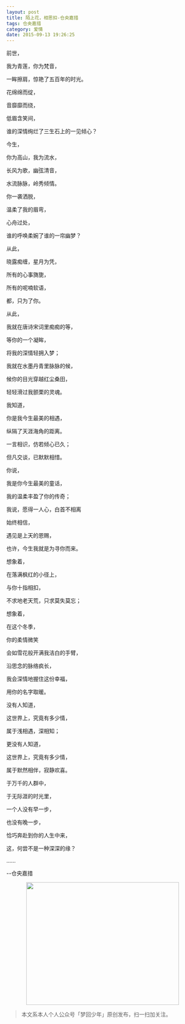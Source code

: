 ```yaml
---
layout: post
title: 陌上花，相思扣-仓央嘉措
tags: 仓央嘉措
category: 爱情
date: 2015-09-13 19:26:25
---
```


前世，

我为青莲，你为梵音，

一眸擦肩，惊艳了五百年的时光。

花绵绵而绽，

音靡靡而绕，

低眉含笑间，

谁的深情绚烂了三生石上的一见倾心？

今生，

你为高山，我为流水，

长风为歌，幽弦清音，

水流脉脉，岭秀倾情。

你一袭洒脱，

温柔了我的眉弯，

心舟过处，

谁的呼唤柔婉了谁的一帘幽梦？

从此，

晓露痴缠，星月为凭，

所有的心事旖旎，

所有的呢喃软语，

都，只为了你。

从此，

我就在唐诗宋词里痴痴的等，

等你的一个凝眸，

将我的深情轻拥入梦；

我就在水墨丹青里脉脉的候，

候你的目光穿越红尘桑田，

轻轻滑过我颤栗的灵魂。

我知道，

你是我今生最美的相遇，

纵隔了天涯海角的距离。

一言相识，仿若倾心已久；

但凡交谈，已默默相惜。

你说，

我是你今生最美的童话，

我的温柔丰盈了你的传奇；

我说，愿得一人心，白首不相离

始终相信，

遇见是上天的恩赐，

也许，今生我就是为寻你而来。

想象着，

在落满枫红的小径上，

与你十指相扣，

不求地老天荒，只求莫失莫忘；

想象着，

在这个冬季，

你的柔情微笑

会如雪花般开满我洁白的手臂，

沿思念的脉络疯长，

我会深情地握住这份幸福，

用你的名字取暖。

没有人知道，

这世界上，究竟有多少情，

属于浅相遇，深相知；

更没有人知道，

这世界上，究竟有多少情，

属于默然相伴，寂静欢喜。

于万千的人群中，

于无际涯的时光里，

一个人没有早一步，

也没有晚一步，

恰巧奔赴到你的人生中来，

这，何尝不是一种深深的缘？

......

--仓央嘉措

<div align="center">
<img src="http://7xlkoc.com1.z0.glb.clouddn.com/qrcodenew.jpg" width="400" height="320" />
</div>

> 本文系本人个人公众号「梦回少年」原创发布，扫一扫加关注。